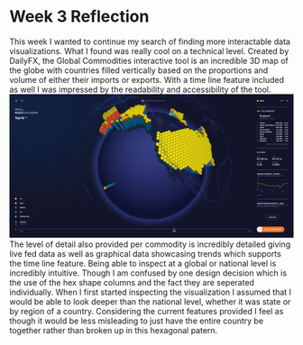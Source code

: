 # Week 3 Reflection
This week I wanted to continue my search of finding more interactable data visualizations. What I found was really cool on a technical level.
Created by DailyFX, the Global Commodities interactive tool is an incredible 3D map of the globe with countries filled vertically based on the proportions and volume of either
their imports or exports. With a time line feature included as well I was impressed by the readability and accessibility of the tool. ![screenshot](globalCom1.png)
The level of detail also provided per commodity is incredibly detailed giving live fed data as well as graphical data showcasing trends which supports the time line feature.
Being able to inspect at a global or national level is incredibly intuitive. Though I am confused by one design decision which is the use of the hex shape columns and the fact
they are seperated individually. When I first started inspecting the visualization I assumed that I would be able to look deeper than the national level, whether it was state or
by region of a country. Considering the current features provided I feel as though it would be less misleading to just have the entire country be together rather than broken up
in this hexagonal patern.
